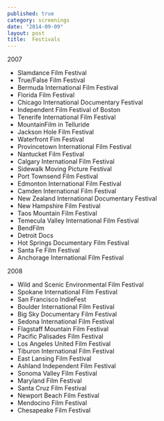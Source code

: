 ```yaml
---
published: true
category: screenings
date: "2014-09-09"
layout: post
title:  Festivals
---
```


2007

- Slamdance Film Festival 
- True/False Film Festival
- Bermuda International Film Festival
- Florida Film Festival
- Chicago International Documentary Festival
- Independent Film Festival of Boston
- Tenerife International Film Festival
- MountainFilm in Telluride
- Jackson Hole Film Festival
- Waterfront Fim Festival
- Provincetown International Film Festival
- Nantucket Film Festival
- Calgary International Film Festival
- Sidewalk Moving Picture Festival
- Port Townsend Film Festival
- Edmonton International Film Festival
- Camden International Film Festival
- New Zealand International Documentary Festival
- New Hampshire Film Festival
- Taos Mountain Film Festival
- Temecula Valley International Film Festival
- BendFilm
- Detroit Docs
- Hot Springs Documentary Film Festival
- Santa Fe Film Festival
- Anchorage International Film Festival

2008

- Wild and Scenic Environmental Film Festival
- Spokane International Film Festival
- San Francisco IndieFest
- Boulder International Film Festival
- Big Sky Documentary Film Festival
- Sedona International Film Festival
- Flagstaff Mountain Film Festival
- Pacific Palisades Film Festival
- Los Angeles United Film Festival
- Tiburon International Film Festival
- East Lansing Film Festival
- Ashland Independent Film Festival
- Sonoma Valley Film Festival
- Maryland Film Festival
- Santa Cruz Film Festival
- Newport Beach Film Festival
- Mendocino Film Festival
- Chesapeake Film Festival
